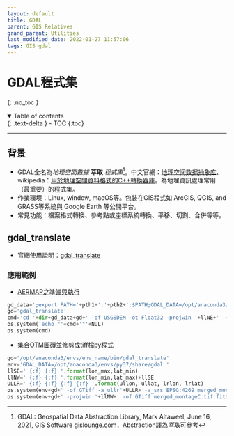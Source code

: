 ```yaml
---
layout: default
title: GDAL
parent: GIS Relatives
grand_parent: Utilities
last_modified_date: 2022-01-27 11:57:06
tags: GIS gdal
---
```


# GDAL程式集

{: .no_toc }

<details open markdown="block">
  <summary>
    Table of contents
  </summary>
  {: .text-delta }
- TOC
{:toc}
</details>

---

## 背景

- GDAL全名為*地理空間數據* **萃取** *程式庫*[^1]。中文官網：[地理空间数据抽象库][1]、wikipedia：[用於地理空間資料格式的C++轉換器庫][wiki]。為地理資訊處理常用（最重要）的程式集。
- 作業環境：Linux, window, macOS等。包裝在GIS程式如 ArcGIS, QGIS, and GRASS等系統與 Google Earth 等公開平台。
- 常見功能：檔案格式轉換、參考點或座標系統轉換、平移、切割、合併等等。

## gdal_translate

- 官網使用說明：[gdal_translate](https://gdal.org/programs/gdal_translate.html)

### 應用範例

- [AERMAP之準備與執行](../../PlumeModels/TG_pathways/gen_inp.md)

```python
gd_data=';export PATH='+pth1+':'+pth2+':$PATH;GDAL_DATA=/opt/anaconda3/envs/py37/share/gdal '
gd='gdal_translate' 
cmd='cd '+dir+gd_data+gd+' -of USGSDEM -ot Float32 -projwin '+llNE+' '+TIF+' '+DEM+NUL 
os.system('echo "'+cmd+'"'+NUL) 
os.system(cmd)
```
- [集合OTM圖磚並修剪成tiff檔py程式](../Graphics/CaaS/tiles_to_tiffFit.md)

```python
gd='/opt/anaconda3/envs/env_name/bin/gdal_translate'
env='GDAL_DATA=/opt/anaconda3/envs/py37/share/gdal '
llSE=' {:f} {:f} '.format(lon_max,lat_min)
llNW=' {:f} {:f} '.format(lon_min,lat_max)+llSE
ULLR=' {:f} {:f} {:f} {:f} '.format(ullon, ullat, lrlon, lrlat)
os.system(env+gd+' -of GTiff -a_ullr'+ULLR+'-a_srs EPSG:4269 merged_montage.tif merged_montageC.tif')
os.system(env+gd+' -projwin '+llNW+' -of GTiff merged_montageC.tif fitted.tif')
```


[1]: https://www.osgeo.cn/gdal/index.html "GDAL-地理空间数据抽象库"
[wiki]: https://zh.wikipedia.org/zh-tw/GDAL "GDAL是一個開源的用於柵格和向量地理空間資料格式的C++轉換器庫。"

[^1]:  GDAL: Geospatial Data Abstraction Library, Mark Altaweel, June 16, 2021, GIS Software [gislounge.com][2]，Abstraction譯為*萃取*可參考[^2]
[^2]:  由「為什麼 “abstraction”不應該譯為“抽象化”」談正名, Luis Wu(2017), [medium.com](https://medium.com/@wdyluis/由-為什麼-abstraction-不應該譯為-抽象化-談正名-a2dfb7159c47)

[2]: https://www.gislounge.com/gdal-geospatial-data-abstraction-library/ "The Geospatial Data Abstraction Library (GDAL) is a set of software tools used by GIS platforms such as ArcGIS, QGIS, and GRASS GIS."